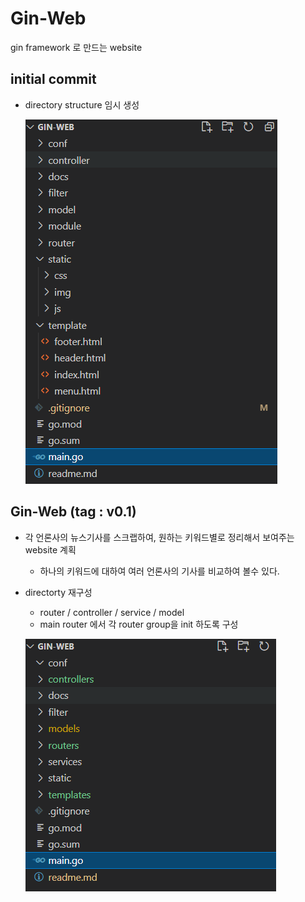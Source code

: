 # Gin-Web

gin framework 로 만드는 website

## initial commit
- directory structure 임시 생성

    ![ex_screenshot](./docs/directory.png)

## Gin-Web (tag : v0.1)

- 각 언론사의 뉴스기사를 스크랩하여, 원하는 키워드별로 정리해서 보여주는 website 계획
    - 하나의 키워드에 대하여 여러 언론사의 기사를 비교하여 볼수 있다.
- directorty  재구성
    - router / controller / service / model
    - main router 에서 각 router group을 init 하도록 구성
    
    ![ex_screenshot](./docs/dir_remake.png)